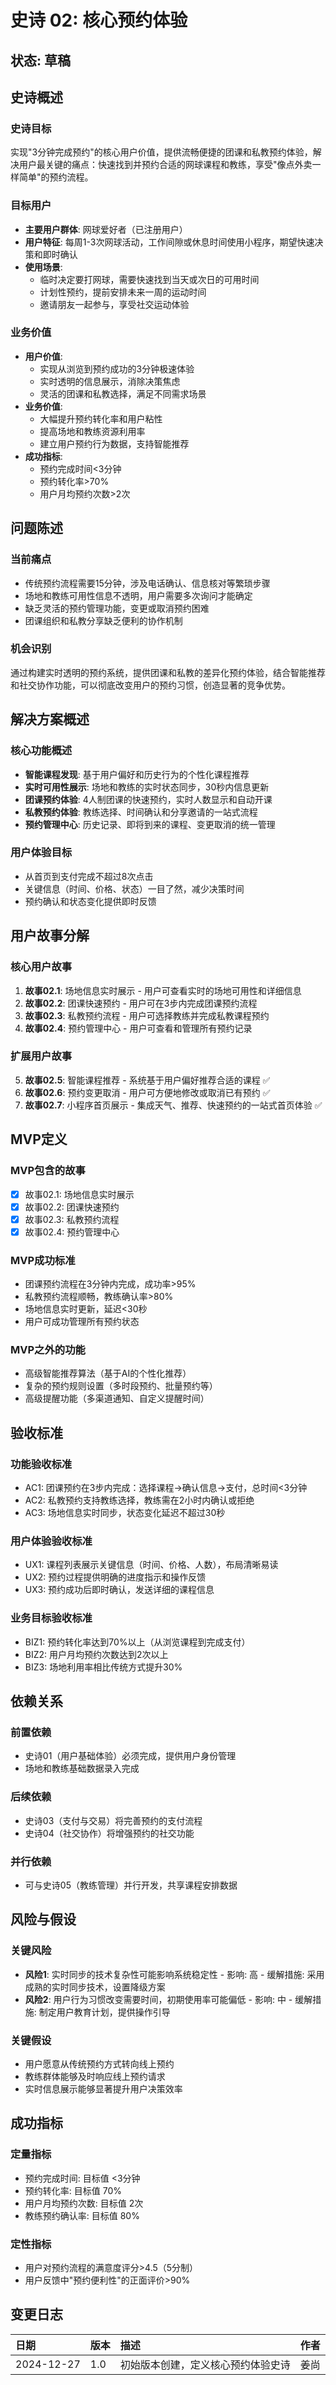 # 史诗 02: 核心预约体验

## 状态: 草稿

## 史诗概述

### 史诗目标

实现"3分钟完成预约"的核心用户价值，提供流畅便捷的团课和私教预约体验，解决用户最关键的痛点：快速找到并预约合适的网球课程和教练，享受"像点外卖一样简单"的预约流程。

### 目标用户

- **主要用户群体**: 网球爱好者（已注册用户）
- **用户特征**: 每周1-3次网球活动，工作间隙或休息时间使用小程序，期望快速决策和即时确认
- **使用场景**: 
  - 临时决定要打网球，需要快速找到当天或次日的可用时间
  - 计划性预约，提前安排未来一周的运动时间
  - 邀请朋友一起参与，享受社交运动体验

### 业务价值

- **用户价值**: 
  - 实现从浏览到预约成功的3分钟极速体验
  - 实时透明的信息展示，消除决策焦虑
  - 灵活的团课和私教选择，满足不同需求场景
- **业务价值**: 
  - 大幅提升预约转化率和用户粘性
  - 提高场地和教练资源利用率
  - 建立用户预约行为数据，支持智能推荐
- **成功指标**: 
  - 预约完成时间<3分钟
  - 预约转化率>70%
  - 用户月均预约次数>2次

## 问题陈述

### 当前痛点
- 传统预约流程需要15分钟，涉及电话确认、信息核对等繁琐步骤
- 场地和教练可用性信息不透明，用户需要多次询问才能确定
- 缺乏灵活的预约管理功能，变更或取消预约困难
- 团课组织和私教分享缺乏便利的协作机制

### 机会识别

通过构建实时透明的预约系统，提供团课和私教的差异化预约体验，结合智能推荐和社交协作功能，可以彻底改变用户的预约习惯，创造显著的竞争优势。

## 解决方案概述

### 核心功能概述
- **智能课程发现**: 基于用户偏好和历史行为的个性化课程推荐
- **实时可用性展示**: 场地和教练的实时状态同步，30秒内信息更新
- **团课预约体验**: 4人制团课的快速预约，实时人数显示和自动开课
- **私教预约体验**: 教练选择、时间确认和分享邀请的一站式流程
- **预约管理中心**: 历史记录、即将到来的课程、变更取消的统一管理

### 用户体验目标
- 从首页到支付完成不超过8次点击
- 关键信息（时间、价格、状态）一目了然，减少决策时间
- 预约确认和状态变化提供即时反馈

## 用户故事分解

### 核心用户故事
1. **故事02.1**: 场地信息实时展示 - 用户可查看实时的场地可用性和详细信息
2. **故事02.2**: 团课快速预约 - 用户可在3步内完成团课预约流程
3. **故事02.3**: 私教预约流程 - 用户可选择教练并完成私教课程预约
4. **故事02.4**: 预约管理中心 - 用户可查看和管理所有预约记录

### 扩展用户故事
5. **故事02.5**: 智能课程推荐 - 系统基于用户偏好推荐合适的课程 ✅
6. **故事02.6**: 预约变更取消 - 用户可方便地修改或取消已有预约 ✅
7. **故事02.7**: 小程序首页展示 - 集成天气、推荐、快速预约的一站式首页体验 ✅

## MVP定义

### MVP包含的故事
- [x] 故事02.1: 场地信息实时展示
- [x] 故事02.2: 团课快速预约
- [x] 故事02.3: 私教预约流程
- [x] 故事02.4: 预约管理中心

### MVP成功标准
- 团课预约流程在3分钟内完成，成功率>95%
- 私教预约流程顺畅，教练确认率>80%
- 场地信息实时更新，延迟<30秒
- 用户可成功管理所有预约状态

### MVP之外的功能
- 高级智能推荐算法（基于AI的个性化推荐）
- 复杂的预约规则设置（多时段预约、批量预约等）
- 高级提醒功能（多渠道通知、自定义提醒时间）

## 验收标准

### 功能验收标准
- AC1: 团课预约在3步内完成：选择课程→确认信息→支付，总时间<3分钟
- AC2: 私教预约支持教练选择，教练需在2小时内确认或拒绝
- AC3: 场地信息实时同步，状态变化延迟不超过30秒

### 用户体验验收标准
- UX1: 课程列表展示关键信息（时间、价格、人数），布局清晰易读
- UX2: 预约过程提供明确的进度指示和操作反馈
- UX3: 预约成功后即时确认，发送详细的课程信息

### 业务目标验收标准
- BIZ1: 预约转化率达到70%以上（从浏览课程到完成支付）
- BIZ2: 用户月均预约次数达到2次以上
- BIZ3: 场地利用率相比传统方式提升30%

## 依赖关系

### 前置依赖
- 史诗01（用户基础体验）必须完成，提供用户身份管理
- 场地和教练基础数据录入完成

### 后续依赖
- 史诗03（支付与交易）将完善预约的支付流程
- 史诗04（社交协作）将增强预约的社交功能

### 并行依赖
- 可与史诗05（教练管理）并行开发，共享课程安排数据

## 风险与假设

### 关键风险
- **风险1**: 实时同步的技术复杂性可能影响系统稳定性 - 影响: 高 - 缓解措施: 采用成熟的实时同步技术，设置降级方案
- **风险2**: 用户行为习惯改变需要时间，初期使用率可能偏低 - 影响: 中 - 缓解措施: 制定用户教育计划，提供操作引导

### 关键假设
- 用户愿意从传统预约方式转向线上预约
- 教练群体能够及时响应线上预约请求
- 实时信息展示能够显著提升用户决策效率

## 成功指标

### 定量指标
- 预约完成时间: 目标值 <3分钟
- 预约转化率: 目标值 70%
- 用户月均预约次数: 目标值 2次
- 教练预约确认率: 目标值 80%

### 定性指标
- 用户对预约流程的满意度评分>4.5（5分制）
- 用户反馈中"预约便利性"的正面评价>90%

## 变更日志

| 日期 | 版本 | 描述 | 作者 |
| :--- | :------ | :---------- | :----- |
| 2024-12-27 | 1.0 | 初始版本创建，定义核心预约体验史诗 | 姜尚 | 